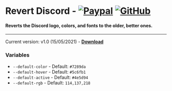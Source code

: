 # Revert Discord - [![Paypal][paypal-logo]][paypal-url] [![GitHub][github-logo]][github-url]
#### Reverts the Discord logo, colors, and fonts to the older, better ones.
<hr>

Current version: v1.0 (15/05/2021) - **[Download](https://betterdiscord.net/ghdl?url=https://raw.githubusercontent.com/CapnKitten/BetterDiscord/master/Themes/RevertDiscord/RevertDiscord.theme.css)**

### Variables

 - `--default-color` - Default: `#7289da`
 - `--default-hover` - Default: `#5c6fb1`
 - `--default-active` - Default: `#4e5d94`
 - `--default-rgb` - Default: `114,137,218`

[paypal-logo]: https://img.shields.io/static/v1?label=PayPal&message=Donate&style=flat&logo=paypal&color=blue
[paypal-url]: https://paypal.me/capnkitten

[github-logo]: https://img.shields.io/static/v1?label=GitHub&message=Sponsor&style=flat&logo=github&color=black
[github-url]: https://github.com/sponsors/CapnKitten

